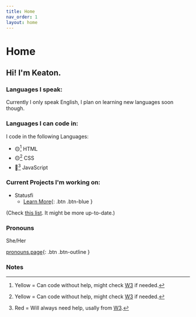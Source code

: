 ```yaml
---
title: Home
nav_order: 1
layout: home
---
```


# Home

## Hi! I'm Keaton.

### Languages I speak:
Currently I only speak English, I plan on learning new languages soon though.

### Languages I can code in:
I code in the following Languages:


- 🟡[^1] HTML
- 🟡[^1] CSS
- 🔴[^2] JavaScript

### Current Projects I'm working on:
- Statusfi
    - [Learn More](https://keatonbuilder.github.io/about.html){: .btn .btn-blue }

(Check [this list](https://github.com/stars/keatonbuilder/lists/current-projects). It might be more up-to-date.)

### Pronouns
She/Her

[pronouns.page](https://pronouns.page/@keatonbuilds){: .btn .btn-outline }

### 

### Notes
[^1]: Yellow = Can code without help, might check [W3](https://www.w3schools.com) if needed.
[^2]: Red = Will always need help, usally from [W3](https://www.w3schools.com).